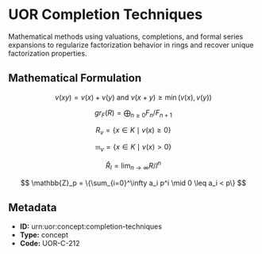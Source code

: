 # UOR Completion Techniques

Mathematical methods using valuations, completions, and formal series expansions to regularize factorization behavior in rings and recover unique factorization properties.

## Mathematical Formulation

$$
v(xy) = v(x) + v(y) \text{ and } v(x+y) \geq \min(v(x), v(y))
$$

$$
gr_F(R) = \bigoplus_{n\geq0} F_n/F_{n+1}
$$

$$
R_v = \{x \in K \mid v(x) \geq 0\}
$$

$$
\mathfrak{m}_v = \{x \in K \mid v(x) > 0\}
$$

$$
\hat{R}_I = \lim_{n\to\infty} R/I^n
$$

$$
\mathbb{Z}_p = \{\sum_{i=0}^\infty a_i p^i \mid 0 \leq a_i < p\}
$$

## Metadata

- **ID:** urn:uor:concept:completion-techniques
- **Type:** concept
- **Code:** UOR-C-212
